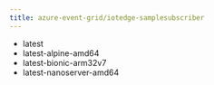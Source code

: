 ```yaml
---
title: azure-event-grid/iotedge-samplesubscriber
---
```

- latest
- latest-alpine-amd64
- latest-bionic-arm32v7
- latest-nanoserver-amd64
